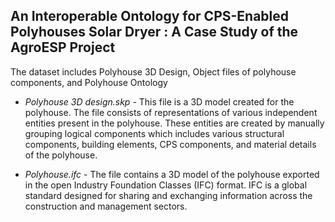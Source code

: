 ## An Interoperable Ontology for CPS-Enabled Polyhouses Solar Dryer : A Case Study of the AgroESP Project 

The dataset includes Polyhouse 3D Design, Object files of polyhouse components, and Polyhouse Ontology
- _Polyhouse 3D design.skp_ - This file is a 3D model created for the polyhouse. The file consists of representations of various independent entities present in the polyhouse. These entities are created by manually grouping logical components which includes various structural components, building elements, CPS components, and material details of the polyhouse.

- _Polyhouse.ifc_ - The file contains a 3D model of the polyhouse exported in the open Industry Foundation Classes (IFC) format. IFC is a global standard designed for sharing and exchanging information across the construction and management sectors.
